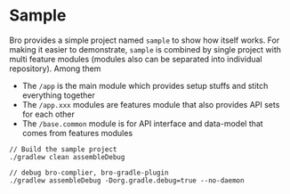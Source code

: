 # Sample

Bro provides a simple project named `sample` to show how itself works. For making it easier to demonstrate, `sample` is combined by single project with multi feature modules (modules also can be separated into individual repository). Among them

- The `/app` is the main module which provides setup stuffs and stitch everything together
- The `/app.xxx` modules are features module that also provides API sets for each other
- The `/base.common` module is for API interface and data-model that comes from features modules

```
// Build the sample project
./gradlew clean assembleDebug

// debug bro-complier, bro-gradle-plugin
./gradlew assembleDebug -Dorg.gradle.debug=true --no-daemon
```
